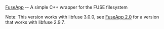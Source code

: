 <a href="https://www.storage-b.com/c/369">FuseApp</a> -- A simple C++ wrapper for the FUSE filesystem

Note: This version works with libfuse 3.0.0, see <a href="https://github.com/jachappell/FuseApp/releases/tag/2.0">FuseApp 2.0</a> for a version that works with libfuse 2.9.7.
